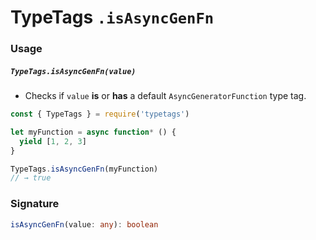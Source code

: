 # TypeTags `.isAsyncGenFn`

### Usage

##### `TypeTags.isAsyncGenFn(value)`

- Checks if `value` **is** or **has** a default `AsyncGeneratorFunction` type tag.

```js
const { TypeTags } = require('typetags')

let myFunction = async function* () {
  yield [1, 2, 3]
}

TypeTags.isAsyncGenFn(myFunction)
// → true
```

### Signature

```ts
isAsyncGenFn(value: any): boolean
```
